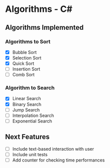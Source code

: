# Algorithms - C#

## Algorithms Implemented

### Algorithms to Sort
- [x] Bubble Sort
- [x] Selection Sort
- [x] Quick Sort
- [ ] Insertion Sort
- [ ] Comb Sort

### Algorithm to Search 
- [x] Linear Search
- [x] Binary Search
- [ ] Jump Search
- [ ] Interpolation Search
- [ ] Exponential Search

## Next Features
- [ ] Include text-based interaction with user
- [ ] Include unit tests
- [ ] Add counter for checking time performances

